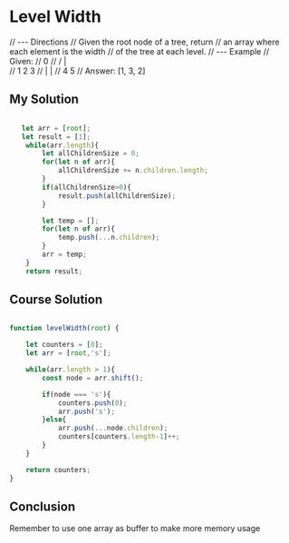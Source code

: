 # Level Width

// --- Directions
// Given the root node of a tree, return
// an array where each element is the width
// of the tree at each level.
// --- Example
// Given:
//     0
//   / |  \
// 1   2   3
// |       |
// 4       5
// Answer: [1, 3, 2]



## My Solution

````javascript

   let arr = [root];
   let result = [1];
    while(arr.length){
        let allChildrenSize = 0;
        for(let n of arr){
            allChildrenSize += n.children.length;
        }
        if(allChildrenSize>0){
            result.push(allChildrenSize);
        }

        let temp = [];
        for(let n of arr){
            temp.push(...n.children);
        }
        arr = temp;
    }
    return result;

````
## Course Solution

````javascript

function levelWidth(root) {

    let counters = [0];
    let arr = [root,'s'];

    while(arr.length > 1){
        const node = arr.shift();

        if(node === 's'){
            counters.push(0);
            arr.push('s');
        }else{
            arr.push(...node.children);
            counters[counters.length-1]++;
        }
    }

    return counters;
}


````
## Conclusion

Remember to use one array as buffer to make more memory usage